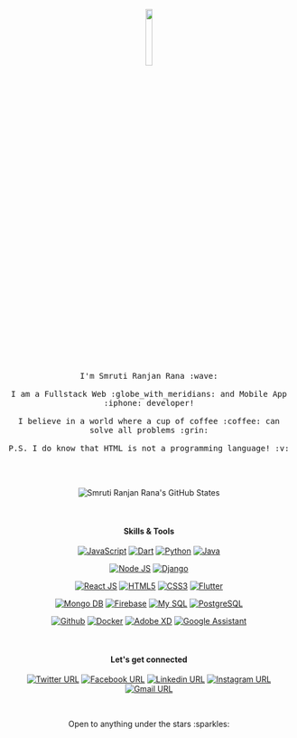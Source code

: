 <p align="center">

  <img src="https://avatars1.githubusercontent.com/u/30388973?s=400&u=56487a484f656d29cd91f3ee5153c6bd5d443457&v=4" width="16%" style="border-radius: 8px">
  <br><br>
  <samp>
    I'm Smruti Ranjan Rana :wave:
    <br><br>
    I am a Fullstack Web :globe_with_meridians: and Mobile App :iphone: developer!
    <br><br>
    I believe in a world where a cup of coffee :coffee: can solve all problems :grin:
    <br><br>
    P.S. I do know that HTML is not a programming language! :v:
  </samp>
</p>

<br><br>

<div align="center">

![Smruti Ranjan Rana's GitHub States](https://github-readme-stats.vercel.app/api?username=devsmranjan&show_icons=true&theme=dark)

</div>

<br>



<div align="center">
<!-- <samp> -->

#### Skills & Tools

[![JavaScript](https://img.shields.io/badge/JavaScript-e3b500?style=for-the-badge&labelColor=F4D148&logo=javascript&logoColor=white&link=https://github.com/devsmranjan)](https://github.com/devsmranjan) [![Dart](https://img.shields.io/badge/Dart-155598?style=for-the-badge&labelColor=44B2EF&logo=dart&logoColor=white&link=https://github.com/devsmranjan)](https://github.com/devsmranjan) [![Python](https://img.shields.io/badge/Python-376D9C?style=for-the-badge&labelColor=F3CB47&logo=python&logoColor=white&link=https://github.com/devsmranjan)](https://github.com/devsmranjan) [![Java](https://img.shields.io/badge/Java-2B738B?style=for-the-badge&labelColor=fa7f11&logo=java&logoColor=white&link=https://github.com/devsmranjan)](https://github.com/devsmranjan)

[![Node JS](https://img.shields.io/badge/Node%20JS-72b30b?style=for-the-badge&labelColor=8DBF3D&logo=node.js&logoColor=white&link=https://github.com/devsmranjan)](https://github.com/devsmranjan) [![Django](https://img.shields.io/badge/Django-1D4B33?style=for-the-badge&labelColor=54BE95&logo=django&logoColor=white&link=https://github.com/devsmranjan)](https://github.com/devsmranjan)

[![React JS](https://img.shields.io/badge/React%20JS-04afde?style=for-the-badge&labelColor=2bcffc&logo=react&logoColor=white&link=https://github.com/devsmranjan)](https://github.com/devsmranjan) [![HTML5](https://img.shields.io/badge/HTML5-E85E34?style=for-the-badge&labelColor=ff8a63&logo=html5&logoColor=white&link=https://github.com/devsmranjan)](https://github.com/devsmranjan) [![CSS3](https://img.shields.io/badge/CSS3-206DB5?style=for-the-badge&labelColor=3FA4D9&logo=css3&logoColor=white&link=https://github.com/devsmranjan)](https://github.com/devsmranjan) [![Flutter](https://img.shields.io/badge/Flutter-155598?style=for-the-badge&labelColor=44B2EF&logo=flutter&logoColor=white&link=https://github.com/devsmranjan)](https://github.com/devsmranjan)

[![Mongo DB](https://img.shields.io/badge/Mongo%20DB-449743?style=for-the-badge&labelColor=5fd45d&logo=mongodb&logoColor=white&link=https://github.com/devsmranjan)](https://github.com/devsmranjan) [![Firebase](https://img.shields.io/badge/Firebase-EEA23F?style=for-the-badge&labelColor=F2C545&logo=firebase&logoColor=white&link=https://github.com/devsmranjan)](https://github.com/devsmranjan) [![My SQL](https://img.shields.io/badge/My%20SQL-DD8B38?style=for-the-badge&labelColor=205F87&logo=mysql&logoColor=white&link=https://github.com/devsmranjan)](https://github.com/devsmranjan) [![PostgreSQL](https://img.shields.io/badge/PostgreSQL-32648D?style=for-the-badge&labelColor=4b8dc4&logo=postgresql&logoColor=white&link=https://github.com/devsmranjan)](https://github.com/devsmranjan)

[![Github](https://img.shields.io/badge/GitHub-201E1E?style=for-the-badge&labelColor=4d4d4d&logo=github&logoColor=white&link=https://github.com/devsmranjan)](https://github.com/devsmranjan) [![Docker](https://img.shields.io/badge/Docker-368DAF?style=for-the-badge&labelColor=3598E6&logo=docker&logoColor=white&link=https://github.com/devsmranjan)](https://github.com/devsmranjan) [![Adobe XD](https://img.shields.io/badge/Adobe%20XD-2D071E?style=for-the-badge&labelColor=E549B8&logo=adobe-xd&logoColor=white&link=https://github.com/devsmranjan)](https://github.com/devsmranjan) [![Google Assistant](https://img.shields.io/badge/Google%20Assistant-4081ED?style=for-the-badge&labelColor=F1B843&logo=google-assistant&logoColor=white&link=https://github.com/devsmranjan)](https://github.com/devsmranjan)


</div>

<br/>

<div align="center">

#### Let's get connected

[![Twitter URL](https://img.shields.io/badge/devsmranjan-blue?style=for-the-badge&labelColor=1ca0f1&logo=twitter&logoColor=white&link=https://twitter.com/devsmranjan)](https://twitter.com/devsmranjan) [![Facebook URL](https://img.shields.io/badge/devsmranjan-4064AD?style=for-the-badge&labelColor=547dd1&logo=facebook&logoColor=white&link=https://www.facebook.com/devsmranjan)](https://www.facebook.com/devsmranjan) [![Linkedin URL](https://img.shields.io/badge/devsmranjan-2978B1?style=for-the-badge&labelColor=2f9ceb&logo=linkedin&logoColor=white&link=https://www.linkedin.com/in/devsmranjan)](https://www.linkedin.com/in/devsmranjan) [![Instagram URL](https://img.shields.io/badge/devsmranjan-7537B6?style=for-the-badge&labelColor=EA8139&logo=instagram&logoColor=white&link=https://www.instagram.com/devsmranjan)](https://www.instagram.com/devsmranjan) [![Gmail URL](https://img.shields.io/badge/smrutiranjan.developer@gmail.com-c14438?style=for-the-badge&labelColor=e85d4f&logo=gmail&logoColor=white&link=mailto:smrutiranjan.developer@gmail.com)](mailto:smrutiranjan.developer@gmail.com)

</div>

<br/>

<p align="center">
  Open to anything under the stars :sparkles:
</p>